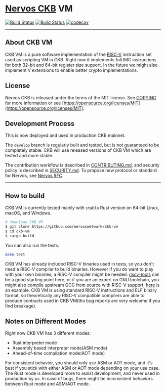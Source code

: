 # [Nervos CKB](https://nervos.org) VM

[![Build Status](https://travis-ci.com/nervosnetwork/ckb-vm.svg?branch=master)](https://travis-ci.com/nervosnetwork/ckb-vm)
[![Build Status](https://dev.azure.com/nervosnetwork/ckb-vm/_apis/build/status/nervosnetwork.ckb-vm?branchName=develop)](https://dev.azure.com/nervosnetwork/ckb-vm/_build/latest?definitionId=10&branchName=develop)
[![codecov](https://codecov.io/gh/nervosnetwork/ckb-vm/branch/develop/graph/badge.svg)](https://codecov.io/gh/nervosnetwork/ckb-vm)

---

## About CKB VM

CKB VM is a pure software implementation of the [RISC-V](https://riscv.org/) instruction set used as scripting VM in CKB. Right now it implements full IMC instructions for both 32-bit and 64-bit register size support. In the future we might also implement V extensions to enable better crypto implementations.

## License

Nervos CKB is released under the terms of the MIT license. See [COPYING](COPYING) for more information or see [https://opensource.org/licenses/MIT](https://opensource.org/licenses/MIT).

## Development Process

This is now deployed and used in production CKB mainnet.

The `develop` branch is regularly built and tested, but is not guaranteed to be completely stable. CKB will use released versions of CKB VM which are tested and more stable.

The contribution workflow is described in [CONTRIBUTING.md](CONTRIBUTING.md), and security policy is described in [SECURITY.md](SECURITY.md). To propose new protocol or standard for Nervos, see [Nervos RFC](https://github.com/nervosnetwork/rfcs).

---

## How to build

CKB VM is currently tested mainly with `stable` Rust version on 64-bit Linux, macOS, and Windows.

```bash
# download CKB VM
$ git clone https://github.com/nervosnetwork/ckb-vm
$ cd ckb-vm
$ cargo build
```

You can also run the tests:

```bash
make test
```

CKB VM has already included RISC-V binaries used in tests, so you don't need a RISC-V compiler to build binaries. However if you do want to play with your own binaries, a RISC-V compiler might be needed. [riscv-tools](https://github.com/riscv/riscv-tools) can be a good starting point here, or if you are an expert on GNU toolchain, you might also compile upstream GCC from source with RISC-V support, [here](./examples/is13.rs) is an example. CKB VM is using standard RISC-V instructions and ELF binary format, so theoretically any RISC-V compatible compilers are able to produce contracts used in CKB VM(tho bug reports are very welcome if you find breakage).

## Notes on Different Modes

Right now CKB VM has 3 different modes:

* Rust interpreter mode
* Assembly based interpreter mode(ASM mode)
* Ahead-of-time compilation mode(AOT mode)

For consistent behavior, you should only use ASM or AOT mode, and it's best if you stick with either ASM or AOT mode depending on your use case. The Rust mode is developed more to assist development, and never used in production by us. In case of bugs, there might be inconsistent behaviors between Rust mode and ASM/AOT mode.
